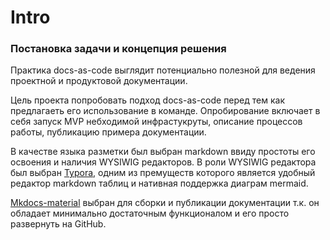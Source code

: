 # Intro

### Постановка задачи и концепция решения

Практика docs-as-code выглядит потенциально полезной для ведения проектной и продуктовой документации. 

Цель проекта попробовать подход docs-as-code перед тем как предлагаеть его использование в команде. Опробирование  включает в себя запуск MVP небходимой инфрастукруты, описание процессов работы, публикацию примера документации.

В качестве языка разметки был выбран markdown ввиду простоты его освоения и наличия WYSIWIG редакторов. В роли WYSIWIG редактора был выбран  [Typora](https://typora.io), одним из премуществ которого является удобный редактор markdown таблиц и нативная поддержка диаграм mermaid.

[Mkdocs-material](https://squidfunk.github.io/mkdocs-material/) выбран для сборки и публикации документации т.к. он обладает минимально достаточным функционалом и его просто развернуть на GitHub. 
